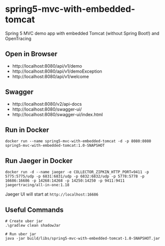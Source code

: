 # spring5-mvc-with-embedded-tomcat
Spring 5 MVC demo app with embedded Tomcat (without Spring Boot!) and OpenTracing

## Open in Browser
* http://localhost:8080/api/v1/demo
* http://localhost:8080/api/v1/demoException
* http://localhost:8080/api/v1/welcome

## Swagger
* http://localhost:8080/v2/api-docs
* http://localhost:8080/swagger-ui/
* http://localhost:8080/swagger-ui/index.html

## Run in Docker
```
docker run --name spring5-mvc-with-embedded-tomcat -d -p 8080:8080 spring5-mvc-with-embedded-tomcat:1.0-SNAPSHOT
```

## Run Jaeger in Docker
```
docker run -d --name jaeger -e COLLECTOR_ZIPKIN_HTTP_PORT=9411 -p 5775:5775/udp -p 6831:6831/udp -p 6832:6832/udp -p 5778:5778 -p 16686:16686 -p 14268:14268 -p 14250:14250 -p 9411:9411 jaegertracing/all-in-one:1.18
```

Jaeger UI will start at `http://localhost:16686`

## Useful Commands

```
# Create uber jar
.\gradlew clean shadowJar

# Run uber jar
java -jar build/libs/spring5-mvc-with-embedded-tomcat-1.0-SNAPSHOT.jar
```
